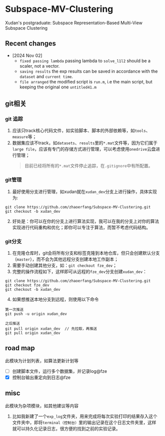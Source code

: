 # Subspace-MV-Clustering
Xudan's postgraduate: Subspace Representation-Based Multi-View Subspace Clustering

## Recent changes

- [2024 Nov 02] 
  - `fixed passing lambda` passing lambda to `solve_l1l2` should be a scaler, not a vector.
  - `saving results` the exp results can be saved in accordance with the `dataset` and `current time`.
  - `file arranged` the modified script is `run.m`, i.e the main script, but keeping the original one `untitled41.m`

## git相关

### git 追踪
1. 应该只track核心代码文件，如实验脚本、脚本的外部依赖等，如`tools`、`measure`等；
2. 数据集应该不track，如`datasets`、`results`里的`*.mat`文件等，因为它们属于`large file`，应该有专门的存储方式进行管理，可以考虑使用`onedrive`云盘进行管理；
   > 目前已经将所有的`*.mat`文件停止追踪，在`.gitignore`中有所配置。

### git管理
1. 最好使用分支进行管理，如xudan就在`xudan_dev`分支上进行操作，具体实现为:
```
git clone https://github.com/zhaoerfang/Subspace-MV-Clustering.git
git checkout -b xudan_dev
```
2. 好处是：你可以在你的分支上进行算法实现，我可以在我的分支上对你的算法实现进行代码重构和优化；即你可以专注于算法，而暂不考虑代码结构。

### git分支
1. 在克隆仓库时，git会将所有分支和标签克隆到本地仓库，但只会创建默认分支（`master`），而不会为其他远程分支创建本地工作副本；
2. 需要手动创建其他分支，如：`git checkout fze_dev`；
3. 完整的操作流程如下，这样即可从远程的`fze_dev`分支创建`xudan_dev`：
```
git clone https://github.com/zhaoerfang/Subspace-MV-Clustering.git
git checkout fze_dev
git checkout -b xudan_dev
```
4. 如果想推送本地分支到远程，则使用以下命令
```
第一次推送
git push -u origin xudan_dev  
```
```
之后推送
git pull origin xudan_dev  // 先拉取，再推送
git pull origin xudan_dev  
``` 

## road map
此模块为计划列表，如算法更新计划等

- [ ] 创建脚本文件，运行多个数据集，并记录log@fze
- [x] 控制台输出重定向到日志@fze

## misc
此模块为杂项模块，如其他建议等内容

1. 比如我新建了一个`exp_log`文件夹，用来完成将每次实验打印的结果存入这个文件夹中，即将`terminal（控制台）`里的输出记录在这个日志文件夹里，这样就可以持久化记录日志，很方便的找到之前的实验记录。